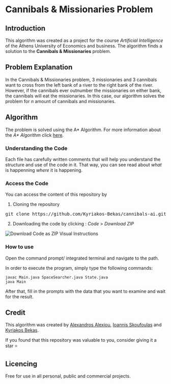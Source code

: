 # Cannibals &amp; Missionaries Problem 

## Introduction

This algorithm was created as a project for the course *Artificial Intelligence* of the Athens University of Economics and business.
The algorithm finds a solution to the **Cannibals &amp; Missionaries** problem.

## Problem Explanation

In the Cannibals &amp; Missionaries problem, 3 missionaries and 3 cannibals want to cross from the left bank of a river to the right bank of the river. However, if the cannibals ever outnumber the missionaries on either bank, the cannibals will eat the missionaries. In this case, our algorithm solves the problem for *n* amount of cannibals and missionaries.

## Algorithm

The problem is solved using the A* Algorithm.
For more information about the *A\* Algorithm* click [here](https://en.wikipedia.org/wiki/A*_search_algorithm).

### Understanding the Code

Each file has carefully written comments that will help you understand the structure and use of the code in it. That way, you can see read about *what* is happenning *where* it is happening.

### Access the Code

You can access the content of this repository by

1. Cloning the repository

<pre>git clone https://github.com/Kyriakos-Bekas/cannibals-ai.git</pre>

2. Downloading the code by clicking : *Code* > *Download ZIP*

![Download Code as ZIP Visual Instructions](https://user-images.githubusercontent.com/74660002/152875739-5b6a15f1-afcd-49b7-b0d9-2d37ce6df56c.png)

### How to use

Open the command prompt/ integrated terminal and navigate to the path.

In order to execute the program, simply type the following commands:

```
javac Main.java SpaceSearcher.java State.java
java Main
```

After that, fill in the prompts with the data that you want to examine and wait for the result.

## Credit

This algorithm was created by [Alexandros Alexiou](), [Ioannis Skoufoulas]() and [Kyriakos Bekas]().

If you found that this repository was valuable to you, consider giving it a star ⭐

## Licencing

Free for use in all personal, public and commercial projects.

